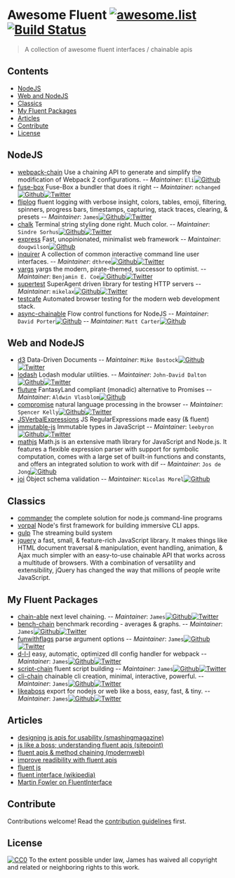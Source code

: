 # Awesome Fluent [![awesome.list](https://cdn.rawgit.com/sindresorhus/awesome/d7305f38d29fed78fa85652e3a63e154dd8e8829/media/badge.svg)](https://github.com/sindresorhus/awesome)[![Build Status](https://travis-ci.org/fluents/awesome-fluents.svg?branch=master)](https://travis-ci.org/fluents/awesome-fluents)

> A collection of awesome fluent interfaces / chainable apis


## Contents

- [NodeJS](nodejs)
- [Web and NodeJS](web%20and%20nodejs)
- [Classics](classics)
- [My Fluent Packages](my%20fluent%20packages)
- [Articles](articles)
- [Contribute](contribute)
- [License](license)


## NodeJS

- [webpack-chain](https://github.com/mozilla-neutrino/webpack-chain) Use a chaining API to generate and simplify the modification of Webpack 2 configurations. -- *Maintainer*: `Eli`[![Github](https://rawgit.com/d3viant0ne/awesome-webpack/master/media/github-square.svg)](https://github.com/eliperman)
- [fuse-box](https://github.com/fuse-box/fuse-box) Fuse-Box a bundler that does it right -- *Maintainer*: `nchanged`[![Github](https://rawgit.com/d3viant0ne/awesome-webpack/master/media/github-square.svg)](https://github.com/nchanged)[![Twitter](https://rawgit.com/d3viant0ne/awesome-webpack/master/media/twitter-square.svg)](https://twitter.com/nchanged)
- [fliplog](https://github.com/fliphub/fliplog) fluent logging with verbose insight, colors, tables, emoji, filtering, spinners, progress bars, timestamps, capturing, stack traces, clearing, & presets -- *Maintainer*: `James`[![Github](https://rawgit.com/d3viant0ne/awesome-webpack/master/media/github-square.svg)](https://github.com/aretecode)[![Twitter](https://rawgit.com/d3viant0ne/awesome-webpack/master/media/twitter-square.svg)](https://twitter.com/aretecode)
- [chalk](https://github.com/chalk/chalk) Terminal string styling done right. Much color. -- *Maintainer*: `Sindre Sorhus`[![Github](https://rawgit.com/d3viant0ne/awesome-webpack/master/media/github-square.svg)](https://github.com/sindresorhus)[![Twitter](https://rawgit.com/d3viant0ne/awesome-webpack/master/media/twitter-square.svg)](https://twitter.com/sindresorhus)
- [express](https://github.com/expressjs/express) Fast, unopinionated, minimalist web framework -- *Maintainer*: `dougwilson`[![Github](https://rawgit.com/d3viant0ne/awesome-webpack/master/media/github-square.svg)](https://github.com/dougwilson)
- [inquirer](https://github.com/SBoudrias/inquirer.js) A collection of common interactive command line user interfaces. -- *Maintainer*: `dthree`[![Github](https://rawgit.com/d3viant0ne/awesome-webpack/master/media/github-square.svg)](https://github.com/dthree)[![Twitter](https://rawgit.com/d3viant0ne/awesome-webpack/master/media/twitter-square.svg)](https://twitter.com/dthree)
- [yargs](https://github.com/yargs/yargs) yargs the modern, pirate-themed, successor to optimist. -- *Maintainer*: `Benjamin E. Coe`[![Github](https://rawgit.com/d3viant0ne/awesome-webpack/master/media/github-square.svg)](https://github.com/bcoe)[![Twitter](https://rawgit.com/d3viant0ne/awesome-webpack/master/media/twitter-square.svg)](https://twitter.com/benjamincoe)
- [supertest](https://github.com/visionmedia/supertest) SuperAgent driven library for testing HTTP servers -- *Maintainer*: `mikelax`[![Github](https://rawgit.com/d3viant0ne/awesome-webpack/master/media/github-square.svg)](https://github.com/mikelax)[![Twitter](https://rawgit.com/d3viant0ne/awesome-webpack/master/media/twitter-square.svg)](https://twitter.com/mikelax)
- [testcafe](https://github.com/DevExpress/testcafe) Automated browser testing for the modern web development stack.
- [async-chainable](https://github.com/hash-bang/async-chainable) Flow control functions for NodeJS -- *Maintainer*: ` David Porter`[![Github](https://rawgit.com/d3viant0ne/awesome-webpack/master/media/github-square.svg)](https://github.com/DesertLynx) -- *Maintainer*: `Matt Carter`[![Github](https://rawgit.com/d3viant0ne/awesome-webpack/master/media/github-square.svg)](https://github.com/hash-bang)

## Web and NodeJS

- [d3](https://github.com/d3/d3) Data-Driven Documents -- *Maintainer*: `Mike Bostock`[![Github](https://rawgit.com/d3viant0ne/awesome-webpack/master/media/github-square.svg)](https://github.com/mbostock)[![Twitter](https://rawgit.com/d3viant0ne/awesome-webpack/master/media/twitter-square.svg)](https://twitter.com/mbostock)
- [lodash](https://github.com/lodash) Lodash modular utilities. -- *Maintainer*: `John-David Dalton`[![Github](https://rawgit.com/d3viant0ne/awesome-webpack/master/media/github-square.svg)](https://github.com/jdalton)[![Twitter](https://rawgit.com/d3viant0ne/awesome-webpack/master/media/twitter-square.svg)](https://twitter.com/jdalton)
- [fluture](https://github.com/fluture-js/fluture) FantasyLand compliant (monadic) alternative to Promises -- *Maintainer*: `Aldwin Vlasblom`[![Github](https://rawgit.com/d3viant0ne/awesome-webpack/master/media/github-square.svg)](https://github.com/Avaq)
- [compromise](https://github.com/nlp-compromise/compromise) natural language processing in the browser -- *Maintainer*: `Spencer Kelly`[![Github](https://rawgit.com/d3viant0ne/awesome-webpack/master/media/github-square.svg)](https://github.com/spencermountain)[![Twitter](https://rawgit.com/d3viant0ne/awesome-webpack/master/media/twitter-square.svg)](https://twitter.com/spencermountain)
- [JSVerbalExpressions](https://github.com/VerbalExpressions/JSVerbalExpressions) JS RegularExpressions made easy (& fluent)
- [immutable-js](https://github.com/facebook/immutable-js) Immutable types in JavaScript -- *Maintainer*: `leebyron`[![Github](https://rawgit.com/d3viant0ne/awesome-webpack/master/media/github-square.svg)](https://github.com/leebyron)[![Twitter](https://rawgit.com/d3viant0ne/awesome-webpack/master/media/twitter-square.svg)](https://twitter.com/leebyron)
- [mathjs](https://github.com/josdejong/mathjs) Math.js is an extensive math library for JavaScript and Node.js. It features a flexible expression parser with support for symbolic computation, comes with a large set of built-in functions and constants, and offers an integrated solution to work with dif -- *Maintainer*: `Jos de Jong`[![Github](https://rawgit.com/d3viant0ne/awesome-webpack/master/media/github-square.svg)](https://github.com/josdejong)
- [joi](https://github.com/hapijs/joi) Object schema validation -- *Maintainer*: `Nicolas Morel`[![Github](https://rawgit.com/d3viant0ne/awesome-webpack/master/media/github-square.svg)](https://github.com/marsup)

## Classics

- [commander](https://github.com/tj/commander.js) the complete solution for node.js command-line programs
- [vorpal](https://github.com/dthree/vorpal) Node's first framework for building immersive CLI apps.
- [gulp](https://github.com/gulpjs/gulp) The streaming build system
- [jquery](https://github.com/jquery/jquery) a fast, small, & feature-rich JavaScript library. It makes things like HTML document traversal & manipulation, event handling, animation, & Ajax much simpler with an easy-to-use chainable API that works across a multitude of browsers. With a combination of versatility and extensibility, jQuery has changed the way that millions of people write JavaScript.

## My Fluent Packages

- [chain-able](https://github.com/fluents/chain-able) next level chaining. -- *Maintainer*: `James`[![Github](https://rawgit.com/d3viant0ne/awesome-webpack/master/media/github-square.svg)](https://github.com/aretecode)[![Twitter](https://rawgit.com/d3viant0ne/awesome-webpack/master/media/twitter-square.svg)](https://twitter.com/aretecode)
- [bench-chain](https://github.com/fluents/bench-chain) benchmark recording - averages & graphs. -- *Maintainer*: `James`[![Github](https://rawgit.com/d3viant0ne/awesome-webpack/master/media/github-square.svg)](https://github.com/aretecode)[![Twitter](https://rawgit.com/d3viant0ne/awesome-webpack/master/media/twitter-square.svg)](https://twitter.com/aretecode)
- [funwithflags](https://github.com/fluents/funwithflags) parse argument options -- *Maintainer*: `James`[![Github](https://rawgit.com/d3viant0ne/awesome-webpack/master/media/github-square.svg)](https://github.com/aretecode)[![Twitter](https://rawgit.com/d3viant0ne/awesome-webpack/master/media/twitter-square.svg)](https://twitter.com/aretecode)
- [d-l-l](https://github.com/fliphub/d-l-l) easy, automatic, optimized dll config handler for webpack -- *Maintainer*: `James`[![Github](https://rawgit.com/d3viant0ne/awesome-webpack/master/media/github-square.svg)](https://github.com/aretecode)[![Twitter](https://rawgit.com/d3viant0ne/awesome-webpack/master/media/twitter-square.svg)](https://twitter.com/aretecode)
- [script-chain](https://github.com/fluents/script-chain) fluent script building -- *Maintainer*: `James`[![Github](https://rawgit.com/d3viant0ne/awesome-webpack/master/media/github-square.svg)](https://github.com/aretecode)[![Twitter](https://rawgit.com/d3viant0ne/awesome-webpack/master/media/twitter-square.svg)](https://twitter.com/aretecode)
- [cli-chain](https://github.com/fluents/cli-chain) chainable cli creation, minimal, interactive, powerful. -- *Maintainer*: `James`[![Github](https://rawgit.com/d3viant0ne/awesome-webpack/master/media/github-square.svg)](https://github.com/aretecode)[![Twitter](https://rawgit.com/d3viant0ne/awesome-webpack/master/media/twitter-square.svg)](https://twitter.com/aretecode)
- [likeaboss](https://github.com/fluents/likeaboss) export for nodejs or web like a boss, easy, fast, & tiny. -- *Maintainer*: `James`[![Github](https://rawgit.com/d3viant0ne/awesome-webpack/master/media/github-square.svg)](https://github.com/aretecode)[![Twitter](https://rawgit.com/d3viant0ne/awesome-webpack/master/media/twitter-square.svg)](https://twitter.com/aretecode)





## Articles

- [designing js apis for usability (smashingmagazine)](https://www.smashingmagazine.com/2012/10/designing-javascript-apis-usability/)
- [js like a boss; understanding fluent apis (sitepoint)](https://www.sitepoint.com/javascript-like-boss-understanding-fluent-apis/)
- [fluent apis & method chaining (modernweb)](https://modernweb.com/fluent-apis-and-method-chaining/)
- [improve readibility with fluent apis](http://thejsguy.com/2016/01/05/improve-code-readability-in-javascript-with-fluent-interfaces.html)
- [fluent js](http://nikas.praninskas.com/javascript/2015/04/26/fluent-javascript/)
- [fluent interface (wikipedia)](https://en.wikipedia.org/wiki/Fluent_interface)
- [Martin Fowler on FluentInterface](https://www.martinfowler.com/bliki/FluentInterface.html)





## Contribute

Contributions welcome!
Read the [contribution guidelines](contributing.md) first.

## License

[![CC0](http://mirrors.creativecommons.org/presskit/buttons/88x31/svg/cc-zero.svg)](http://creativecommons.org/publicdomain/zero/1.0)
To the extent possible under law, James has waived all copyright and related or neighboring rights to this work.

